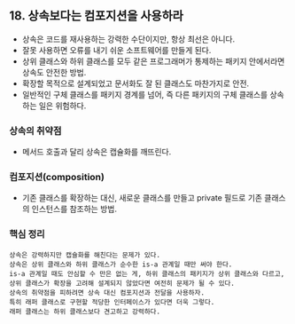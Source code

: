 ## 18. 상속보다는 컴포지션을 사용하라

- 상속은 코드를 재사용하는 강력한 수단이지만, 항상 최선은 아니다.
- 잘못 사용하면 오류를 내기 쉬운 소프트웨어를 만들게 된다.
- 상위 클래스와 하위 클래스를 모두 같은 프로그래머가 통제하는 패키지 안에서라면 상속도 안전한 방법.
- 확장할 목적으로 설계되었고 문서화도 잘 된 클래스도 마찬가지로 안전.
- 일반적인 구체 클래스를 패키지 경계를 넘어, 즉 다른 패키지의 구체 클래스를 상속하는 일은 위험하다.

### 상속의 취약점
- 메서드 호출과 달리 상속은 캡슐화를 깨뜨린다.

### 컴포지션(composition)
- 기존 클래스를 확장하는 대신, 새로운 클래스를 만들고 private 필드로 기존 클래스의 인스턴스를 참조하는 방법.

### 핵심 정리
```
상속은 강력하지만 캡슐화를 해친다는 문제가 있다.
상속은 상위 클래스와 하위 클래스가 순수한 is-a 관계일 때만 써야 한다.
is-a 관계일 때도 안심할 수 만은 없는 게, 하위 클래스의 패키지가 상위 클래스와 다르고, 상위 클래스가 확장을 고려해 설계되지 않았다면 여전히 문제가 될 수 있다.
상속의 취약점을 피하려면 상속 대신 컴포지션과 전달을 사용하자.
특히 래퍼 클래스로 구현할 적당한 인터페이스가 있다면 더욱 그렇다.
래퍼 클래스는 하위 클래스보다 견고하고 강력하다.
```